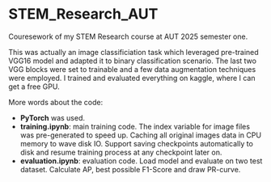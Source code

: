 # STEM_Research_AUT
Couresework of my STEM Research course at AUT 2025 semester one.

This was actually an image classificiation task which leveraged pre-trained VGG16 model and adapted it to binary classification scenario. The last two VGG blocks were set to trainable and a few data augmentation techniques were employed. I trained and evaluated everything on kaggle, where I can get a free GPU. 

More words about the code: 

* **PyTorch** was used.
* **training.ipynb**: main training code. The index variable for image files was pre-generated to speed up. Caching all original images data in CPU memory to wave disk IO. Support saving checkpoints automatically to disk and resume training process at any checkpoint later on.
* **evaluation.ipynb**: evaluation code. Load model and evaluate on two test dataset. Calculate AP, best possible F1-Score and draw PR-curve.



